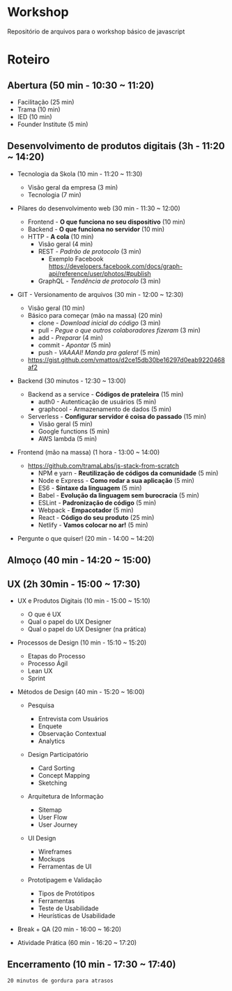 # Workshop
Repositório de arquivos para o workshop básico de javascript

# Roteiro
## Abertura (50 min - 10:30 ~ 11:20)
- Facilitação (25 min)
- Trama (10 min)
- IED (10 min)
- Founder Institute (5 min)

## Desenvolvimento de produtos digitais (3h - 11:20 ~ 14:20)
- Tecnologia da Skola (10 min - 11:20 ~ 11:30)
    - Visão geral da empresa (3 min)
    - Tecnologia (7 min)

- Pilares do desenvolvimento web (30 min - 11:30 ~ 12:00)
    - Frontend - **O que funciona no seu dispositivo** (10 min)
    - Backend - **O que funciona no servidor** (10 min)
    - HTTP - **A cola** (10 min)
        - Visão geral (4 min)
        - REST - *Padrão de protocolo* (3 min)
            - Exemplo Facebook https://developers.facebook.com/docs/graph-api/reference/user/photos/#publish
        - GraphQL - *Tendência de protocolo* (3 min)

 - GIT - Versionamento de arquivos (30 min - 12:00 ~ 12:30)
    - Visão geral (10 min)
    - Básico para começar (mão na massa) (20 min)
        - clone - *Download inicial do código* (3 min)
        - pull - *Pegue o que outros colaboradores fizeram* (3 min)
        - add - *Preparar* (4 min)
        - commit - *Apontar* (5 min)
        - push - *VAAAAI! Manda pra galera!* (5 min)
     - https://gist.github.com/vmattos/d2ce15db30be16297d0eab9220468af2

- Backend (30 minutos - 12:30 ~ 13:00)
    - Backend as a service - **Códigos de prateleira** (15 min)
        - auth0 - Autenticação de usuários (5 min)
        - graphcool - Armazenamento de dados (5 min)
    - Serverless - **Configurar servidor é coisa do passado** (15 min)
        - Visão geral (5 min)
        - Google functions (5 min)
        - AWS lambda (5 min)

- Frontend (mão na massa) (1 hora - 13:00 ~ 14:00)
    - https://github.com/tramaLabs/js-stack-from-scratch
        - NPM e yarn - **Reutilização de códigos da comunidade** (5 min)
        - Node e Express - **Como rodar a sua aplicação** (5 min)
        - ES6 - **Síntaxe da linguagem** (5 min)
        - Babel - **Evolução da linguagem sem burocracia** (5 min)
        - ESLint - **Padronização de código** (5 min)
        - Webpack - **Empacotador** (5 min)
        - React - **Código do seu produto** (25 min)
        - Netlify - **Vamos colocar no ar!** (5 min)

- Pergunte o que quiser! (20 min - 14:00 ~ 14:20)

## Almoço (40 min - 14:20 ~ 15:00)

## UX (2h 30min - 15:00 ~ 17:30)
- UX e Produtos Digitais (10 min - 15:00 ~ 15:10)
    - O que é UX
    - Qual o papel do UX Designer
    - Qual o papel do UX Designer (na prática)

- Processos de Design (10 min - 15:10 ~ 15:20)
    - Etapas do Processo
    - Processo Ágil
    - Lean UX
    - Sprint

- Métodos de Design (40 min - 15:20 ~ 16:00)

    - Pesquisa
      + Entrevista com Usuários
      + Enquete
      + Observação Contextual
      + Analytics

    - Design Participatório
      + Card Sorting
      + Concept Mapping
      + Sketching

    - Arquitetura de Informação
      + Sitemap
      + User Flow
      + User Journey

    - UI Design
      + Wireframes
      + Mockups
      + Ferramentas de UI

    - Prototipagem e Validação
      + Tipos de Protótipos
      + Ferramentas
      + Teste de Usabilidade
      + Heurísticas de Usabilidade

- Break + QA (20 min - 16:00 ~ 16:20)

- Atividade Prática (60 min - 16:20 ~ 17:20)


## Encerramento (10 min - 17:30 ~ 17:40)

```20 minutos de gordura para atrasos```
